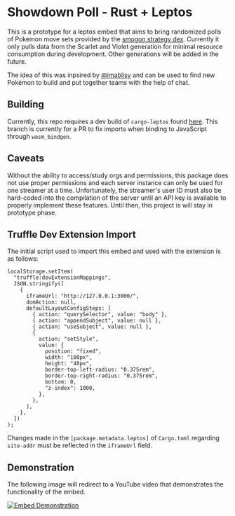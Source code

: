 # Showdown Poll - Rust + Leptos
This is a prototype for a leptos embed that aims to bring randomized polls of Pokemon move sets provided by the [smogon strategy dex](https://www.smogon.com/dex/sv/pokemon/). Currently it only pulls data from the Scarlet and Violet generation for minimal resource consumption during development. Other generations will be added in the future.

The idea of this was inpsired by [@imablisy](https://www.youtube.com/@imablisy) and can be used to find new Pokémon to build and put together teams with the help of chat.

## Building
Currently, this repo requires a dev build of `cargo-leptos` found [here](https://github.com/SteveCookTU/cargo-leptos/tree/pr/fix-wasm-imports). This branch is currently for a PR to fix imports when binding to JavaScript through `wasm_bindgen`.

## Caveats
Without the ability to access/study orgs and permissions, this package does not use proper permissions and each server instance can only be used for one streamer at a time. Unfortunately, the streamer's user ID must also be hard-coded into the compilation of the server until an API key is available to properly implement these features. Until then, this project is will stay in prototype phase.

## Truffle Dev Extension Import
The initial script used to import this embed and used with the extension is as follows:

    localStorage.setItem(
      "truffle:devExtensionMappings",
      JSON.stringify([
        {
          iframeUrl: "http://127.0.0.1:3000/",
          domAction: null,
          defaultLayoutConfigSteps: [
            { action: "querySelector", value: "body" },
            { action: "appendSubject", value: null },
            { action: "useSubject", value: null },
            {
              action: "setStyle",
              value: {
                position: "fixed",
                width: "100px",
                height: "40px",
    			border-top-left-radius: "0.375rem",
    			border-top-right-radius: "0.375rem",
                bottom: 0,
                "z-index": 1000,
              },
            },
          ],
        },
      ])
    );

Changes made in the `[package.metadata.leptos]` of `Cargo.toml` regarding `site-addr` must be reflected in the `iframeUrl` field.

## Demonstration
The following image will redirect to a YouTube video that demonstrates the functionality of the embed.

[![Embed Demonstration](https://img.youtube.com/vi/PMm2upotHRQ/0.jpg)](https://www.youtube.com/watch?v=PMm2upotHRQ)

